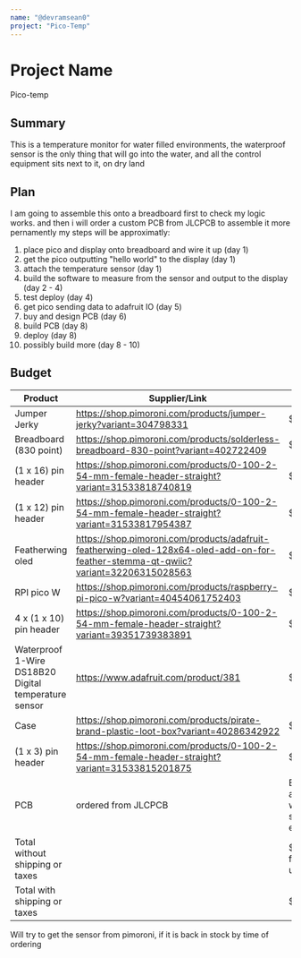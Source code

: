 ```yaml
---
name: "@devramsean0"
project: "Pico-Temp"
---
```


# Project Name
Pico-temp
## Summary
This is a temperature monitor for water filled environments,
the waterproof sensor is the only thing that will go into the water, and all the control equipment sits next to it, on dry land

## Plan

I am going to assemble this onto a breadboard first to check my logic works. and then i will order a custom PCB from JLCPCB to assemble it more pernamently
my steps will be approximatly:

1. place pico and display onto breadboard and wire it up (day 1)
2. get the pico outputting "hello world" to the display (day 1)
3. attach the temperature sensor (day 1)
4. build the software to measure from the sensor and output to the display (day 2 - 4)
5. test deploy (day 4)
6. get pico sending data to adafruit IO (day 5)
7. buy and design PCB (day 6)
8. build PCB (day 8)
9. deploy (day 8)
10. possibly build more (day 8 - 10)
## Budget
| Product         | Supplier/Link                                                     | Cost   |
| --------------- | ----------------------------------------------------------------- | ------ |
| Jumper Jerky    | https://shop.pimoroni.com/products/jumper-jerky?variant=304798331 | $3.05  |
| Breadboard (830 point) | https://shop.pimoroni.com/products/solderless-breadboard-830-point?variant=402722409                       | $19.95 |
| (1 x 16) pin header | https://shop.pimoroni.com/products/0-100-2-54-mm-female-header-straight?variant=31533818740819 | $1.22 |
| (1 x 12) pin header | https://shop.pimoroni.com/products/0-100-2-54-mm-female-header-straight?variant=31533817954387 | $0.92 |
| Featherwing oled | https://shop.pimoroni.com/products/adafruit-featherwing-oled-128x64-oled-add-on-for-feather-stemma-qt-qwiic?variant=32206315028563 | $14.95 |
| RPI pico W | https://shop.pimoroni.com/products/raspberry-pi-pico-w?variant=40454061752403 | $7.32 |
| 4 x (1 x 10) pin header | https://shop.pimoroni.com/products/0-100-2-54-mm-female-header-straight?variant=39351739383891 | $3.66 |
| Waterproof 1-Wire DS18B20 Digital temperature sensor | https://www.adafruit.com/product/381 | $9.95 |
| Case | https://shop.pimoroni.com/products/pirate-brand-plastic-loot-box?variant=40286342922| $3.33 |
| (1 x 3) pin header | https://shop.pimoroni.com/products/0-100-2-54-mm-female-header-straight?variant=31533815201875 | $0.61 
| PCB | ordered from JLCPCB | Estimated at $10 without shipping etc | 
| Total without shipping or taxes | | $62.95 for one unit |
| Total with shipping or taxes | | $99.60 |
Will try to get the sensor from pimoroni, if it is back in stock by time of ordering
